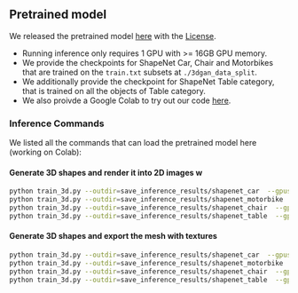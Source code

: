 

## Pretrained model

We released the pretrained model [here](https://drive.google.com/drive/folders/1oJ-FmyVYjIwBZKDAQ4N1EEcE9dJjumdW?usp=sharing) with the [License](https://creativecommons.org/licenses/by-nc-sa/4.0/).

- Running inference only requires 1 GPU with >= 16GB GPU memory. 
- We provide the checkpoints for ShapeNet Car, Chair and Motorbikes that are trained on the `train.txt` subsets at `./3dgan_data_split`.
- We additionally provide the checkpoint for ShapeNet Table category, that is trained on all the objects of Table category. 
- We also proivde a Google Colab to try out our code [here](https://colab.research.google.com/drive/1AAE4jp39rXhW2zmlNwpWkvDPULugIXfk?usp=sharing).


### Inference Commands

We listed all the commands that can load the pretrained model here (working on Colab):

#### Generate 3D shapes and render it into 2D images w
```bash
python train_3d.py --outdir=save_inference_results/shapenet_car  --gpus=1 --batch=4 --gamma=40 --data_camera_mode shapenet_car  --dmtet_scale 1.0  --use_shapenet_split 1  --one_3d_generator 1  --fp32 0 --inference_vis 1 --resume_pretrain /content/GET3D/get3d_release/shapenet_car.pt
python train_3d.py --outdir=save_inference_results/shapenet_motorbike  --gpus=1 --batch=4 --gamma=40 --data_camera_mode shapenet_motorbike  --dmtet_scale 1.0  --use_shapenet_split 1  --one_3d_generator 1  --fp32 0 --inference_vis 1 --resume_pretrain /content/GET3D/get3d_release/shapenet_motorbike.pt
python train_3d.py --outdir=save_inference_results/shapenet_chair  --gpus=1 --batch=4 --gamma=400 --data_camera_mode shapenet_chair  --dmtet_scale 0.8  --use_shapenet_split 1  --one_3d_generator 1  --fp32 0 --inference_vis 1 --resume_pretrain /content/GET3D/get3d_release/shapenet_chair.pt
python train_3d.py --outdir=save_inference_results/shapenet_table  --gpus=1 --batch=4 --gamma=400 --data_camera_mode shapenet_chair  --dmtet_scale 0.8  --use_shapenet_split 1  --one_3d_generator 1  --fp32 0 --inference_vis 1 --resume_pretrain /content/GET3D/get3d_release/shapenet_table.pt
```

#### Generate 3D shapes and export the mesh with textures
```bash
python train_3d.py --outdir=save_inference_results/shapenet_car  --gpus=1 --batch=4 --gamma=40 --data_camera_mode shapenet_car  --dmtet_scale 1.0  --use_shapenet_split 1  --one_3d_generator 1  --fp32 0 --inference_vis 1 --resume_pretrain /content/GET3D/get3d_release/shapenet_car.pt --inference_to_generate_textured_mesh 1
python train_3d.py --outdir=save_inference_results/shapenet_motorbike  --gpus=1 --batch=4 --gamma=40 --data_camera_mode shapenet_motorbike  --dmtet_scale 1.0  --use_shapenet_split 1  --one_3d_generator 1  --fp32 0 --inference_vis 1 --resume_pretrain /content/GET3D/get3d_release/shapenet_motorbike.pt --inference_to_generate_textured_mesh 1
python train_3d.py --outdir=save_inference_results/shapenet_chair  --gpus=1 --batch=4 --gamma=400 --data_camera_mode shapenet_chair  --dmtet_scale 0.8  --use_shapenet_split 1  --one_3d_generator 1  --fp32 0 --inference_vis 1 --resume_pretrain /content/GET3D/get3d_release/shapenet_chair.pt --inference_to_generate_textured_mesh 1
python train_3d.py --outdir=save_inference_results/shapenet_table  --gpus=1 --batch=4 --gamma=400 --data_camera_mode shapenet_chair  --dmtet_scale 0.8  --use_shapenet_split 1  --one_3d_generator 1  --fp32 0 --inference_vis 1 --resume_pretrain /content/GET3D/get3d_release/shapenet_table.pt --inference_to_generate_textured_mesh 1
```
